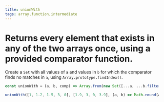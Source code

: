```yaml
---
title: unionWith
tags: array,function,intermediate
---
```


# Returns every element that exists in any of the two arrays once, using a provided comparator function.

Create a `Set` with all values of `a` and values in `b` for which the comparator finds no matches in `a`, using `Array.prototype.findIndex()`.

```js
const unionWith = (a, b, comp) => Array.from(new Set([...a, ...b.filter(x => a.findIndex(y => comp(x, y)) === -1)]))
```

```js
unionWith([1, 1.2, 1.5, 3, 0], [1.9, 3, 0, 3.9], (a, b) => Math.round(a) === Math.round(b)) // [1, 1.2, 1.5, 3, 0, 3.9]
```
